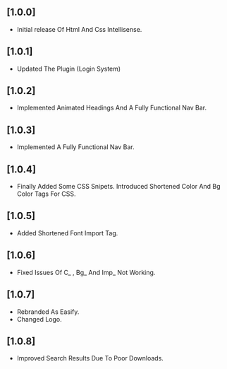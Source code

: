 ## [1.0.0]

- Initial release Of Html And Css Intellisense.

## [1.0.1]

- Updated The Plugin (Login System)

## [1.0.2]

- Implemented Animated Headings And A Fully Functional Nav Bar.

## [1.0.3]

- Implemented A Fully Functional Nav Bar.

## [1.0.4]

- Finally Added Some CSS Snipets. Introduced Shortened Color And Bg Color Tags For CSS.

## [1.0.5]

- Added Shortened Font Import Tag.

## [1.0.6]

- Fixed Issues Of C_ , Bg_ And Imp_ Not Working.

## [1.0.7]

- Rebranded As Easify.
- Changed Logo.

## [1.0.8]

- Improved Search Results Due To Poor Downloads.
